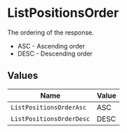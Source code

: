# ListPositionsOrder

The ordering of the response.
* ASC - Ascending order
* DESC - Descending order


## Values

| Name                     | Value                    |
| ------------------------ | ------------------------ |
| `ListPositionsOrderAsc`  | ASC                      |
| `ListPositionsOrderDesc` | DESC                     |